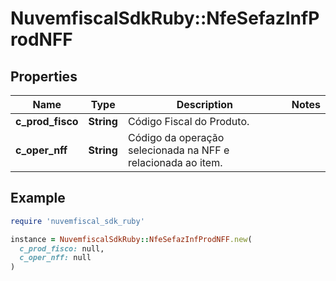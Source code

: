 # NuvemfiscalSdkRuby::NfeSefazInfProdNFF

## Properties

| Name | Type | Description | Notes |
| ---- | ---- | ----------- | ----- |
| **c_prod_fisco** | **String** | Código Fiscal do Produto. |  |
| **c_oper_nff** | **String** | Código da operação selecionada na NFF e relacionada ao item. |  |

## Example

```ruby
require 'nuvemfiscal_sdk_ruby'

instance = NuvemfiscalSdkRuby::NfeSefazInfProdNFF.new(
  c_prod_fisco: null,
  c_oper_nff: null
)
```

